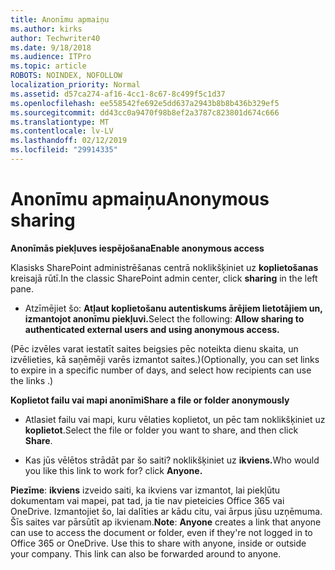```yaml
---
title: Anonīmu apmaiņu
ms.author: kirks
author: Techwriter40
ms.date: 9/18/2018
ms.audience: ITPro
ms.topic: article
ROBOTS: NOINDEX, NOFOLLOW
localization_priority: Normal
ms.assetid: d57ca274-af16-4cc1-8c67-8c499f5c1d37
ms.openlocfilehash: ee558542fe692e5dd637a2943b8b8b436b329ef5
ms.sourcegitcommit: dd43cc0a9470f98b8ef2a3787c823801d674c666
ms.translationtype: MT
ms.contentlocale: lv-LV
ms.lasthandoff: 02/12/2019
ms.locfileid: "29914335"
---
```

# <a name="anonymous-sharing"></a><span data-ttu-id="87a85-102">Anonīmu apmaiņu</span><span class="sxs-lookup"><span data-stu-id="87a85-102">Anonymous sharing</span></span>

 <span data-ttu-id="87a85-103">**Anonīmās piekļuves iespējošana**</span><span class="sxs-lookup"><span data-stu-id="87a85-103">**Enable anonymous access**</span></span>
  
<span data-ttu-id="87a85-104">Klasisks SharePoint administrēšanas centrā noklikšķiniet uz **koplietošanas** kreisajā rūtī.</span><span class="sxs-lookup"><span data-stu-id="87a85-104">In the classic SharePoint admin center, click **sharing** in the left pane.</span></span> 
  
- <span data-ttu-id="87a85-105">Atzīmējiet šo: **Atļaut koplietošanu autentiskums ārējiem lietotājiem un, izmantojot anonīmu piekļuvi.**</span><span class="sxs-lookup"><span data-stu-id="87a85-105">Select the following: **Allow sharing to authenticated external users and using anonymous access.**</span></span>
  
<span data-ttu-id="87a85-106">(Pēc izvēles varat iestatīt saites beigsies pēc noteikta dienu skaita, un izvēlieties, kā saņēmēji varēs izmantot saites.)</span><span class="sxs-lookup"><span data-stu-id="87a85-106">(Optionally, you can set links to expire in a specific number of days, and select how recipients can use the links .)</span></span>
    
 <span data-ttu-id="87a85-107">**Koplietot failu vai mapi anonīmi**</span><span class="sxs-lookup"><span data-stu-id="87a85-107">**Share a file or folder anonymously**</span></span>
  
- <span data-ttu-id="87a85-108">Atlasiet failu vai mapi, kuru vēlaties koplietot, un pēc tam noklikšķiniet uz **koplietot**.</span><span class="sxs-lookup"><span data-stu-id="87a85-108">Select the file or folder you want to share, and then click **Share**.</span></span> 
    
- <span data-ttu-id="87a85-109">Kas jūs vēlētos strādāt par šo saiti? noklikšķiniet uz **ikviens.**</span><span class="sxs-lookup"><span data-stu-id="87a85-109">Who would you like this link to work for? click **Anyone.**</span></span>
  
 <span data-ttu-id="87a85-p101">**Piezīme**: **ikviens** izveido saiti, ka ikviens var izmantot, lai piekļūtu dokumentam vai mapei, pat tad, ja tie nav pieteicies Office 365 vai OneDrive. Izmantojiet šo, lai dalīties ar kādu citu, vai ārpus jūsu uzņēmuma. Šīs saites var pārsūtīt ap ikvienam.</span><span class="sxs-lookup"><span data-stu-id="87a85-p101">**Note**: **Anyone** creates a link that anyone can use to access the document or folder, even if they're not logged in to Office 365 or OneDrive. Use this to share with anyone, inside or outside your company. This link can also be forwarded around to anyone.</span></span> 
    

